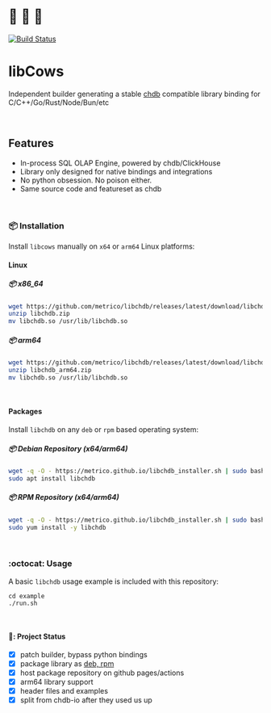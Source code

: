 # 🐄 🐄 🐄

[![Build Status](https://github.com/metrico/libcows/actions/workflows/build_lib.yml/badge.svg)](https://github.com/metrico/libcows/actions/workflows/build_lib.yml)

# libCows

Independent builder generating a stable [chdb](https://github.com/chdb-io/chdb) compatible library binding for C/C++/Go/Rust/Node/Bun/etc

<br>

## Features
- In-process SQL OLAP Engine, powered by chdb/ClickHouse
- Library only designed for native bindings and integrations
- No python obsession. No poison either.
- Same source code and featureset as chdb

<br>

### :package: Installation
Install `libcows` manually on `x64` or `arm64` Linux platforms:


#### Linux
##### 📦 x86_64
```bash
wget https://github.com/metrico/libchdb/releases/latest/download/libchdb.zip
unzip libchdb.zip
mv libchdb.so /usr/lib/libchdb.so
```
##### 📦 arm64
```bash
wget https://github.com/metrico/libchdb/releases/latest/download/libchdb_arm64.zip
unzip libchdb_arm64.zip
mv libchdb.so /usr/lib/libchdb.so
```
<br>

#### Packages
Install `libchdb` on any `deb` or `rpm` based operating system:

##### :package: Debian Repository _(x64/arm64)_
```bash
wget -q -O - https://metrico.github.io/libchdb_installer.sh | sudo bash
sudo apt install libchdb
```

##### :package: RPM Repository _(x64/arm64)_
```bash
wget -q -O - https://metrico.github.io/libchdb_installer.sh | sudo bash
sudo yum install -y libchdb
```


<br>

### :octocat: Usage
A basic `libchdb` usage example is included with this repository:
```
cd example
./run.sh
```

<br>

#### 🚧: Project Status
- [x] patch builder, bypass python bindings
- [x] package library as [deb, rpm](https://github.com/metrico/libchdb/releases)
- [x] host package repository on github pages/actions
- [x] arm64 library support
- [x] header files and examples
- [x] split from chdb-io after they used us up
